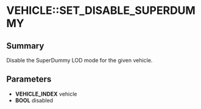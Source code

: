 # VEHICLE::SET_DISABLE_SUPERDUMMY

## Summary
Disable the SuperDummy LOD mode for the given vehicle.

## Parameters
* **VEHICLE_INDEX** vehicle
* **BOOL** disabled